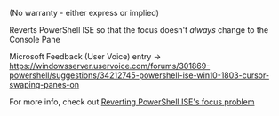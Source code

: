 (No warranty - either express or implied)

Reverts PowerShell ISE so that the focus doesn't *always* change to the Console Pane

Microsoft Feedback (User Voice) entry -> https://windowsserver.uservoice.com/forums/301869-powershell/suggestions/34212745-powershell-ise-win10-1803-cursor-swaping-panes-on

For more info, check out [Reverting PowerShell ISE's focus problem](http://engram404.net/?p=472&preview=true)
